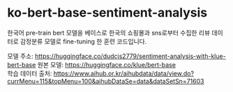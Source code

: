 # ko-bert-base-sentiment-analysis

한국어 pre-train bert 모델을 베이스로 한국의 쇼핑몰과 sns로부터 수집한 리뷰 데이터로  감정분류 모델로 fine-tuning 한 훈련 코드입니다.

모델 주소: https://huggingface.co/dudcjs2779/sentiment-analysis-with-klue-bert-base
원본 모델: https://huggingface.co/klue/bert-base<br>
학습 데이터 출처: https://www.aihub.or.kr/aihubdata/data/view.do?currMenu=115&topMenu=100&aihubDataSe=data&dataSetSn=71603<br>

